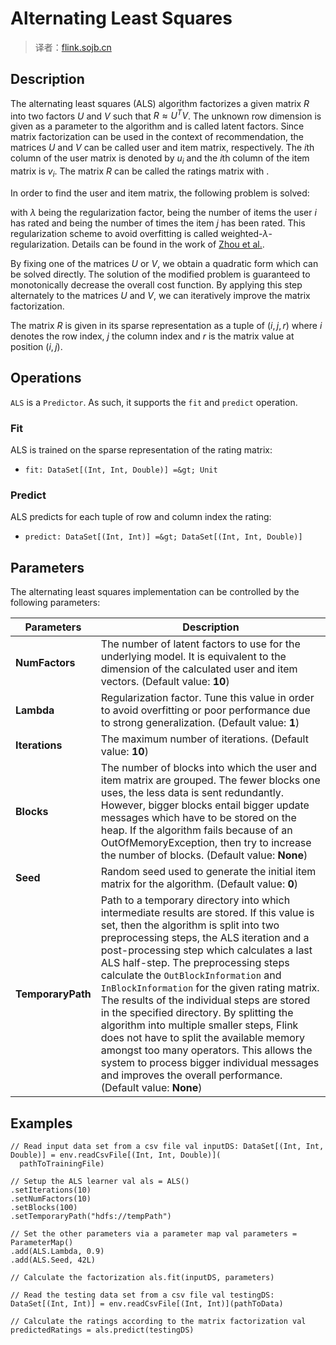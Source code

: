 

# Alternating Least Squares

> 译者：[flink.sojb.cn](https://flink.sojb.cn/)


## Description

The alternating least squares (ALS) algorithm factorizes a given matrix $R$ into two factors $U$ and $V$ such that $R \approx U^TV$. The unknown row dimension is given as a parameter to the algorithm and is called latent factors. Since matrix factorization can be used in the context of recommendation, the matrices $U$ and $V$ can be called user and item matrix, respectively. The $i$th column of the user matrix is denoted by $u_i$ and the $i$th column of the item matrix is $v_i$. The matrix $R$ can be called the ratings matrix with .

In order to find the user and item matrix, the following problem is solved:

with $\lambda$ being the regularization factor,  being the number of items the user $i$ has rated and  being the number of times the item $j$ has been rated. This regularization scheme to avoid overfitting is called weighted-$\lambda$-regularization. Details can be found in the work of [Zhou et al.](http://dx.doi.org/10.1007/978-3-540-68880-8_32).

By fixing one of the matrices $U$ or $V$, we obtain a quadratic form which can be solved directly. The solution of the modified problem is guaranteed to monotonically decrease the overall cost function. By applying this step alternately to the matrices $U$ and $V$, we can iteratively improve the matrix factorization.

The matrix $R$ is given in its sparse representation as a tuple of $(i, j, r)$ where $i$ denotes the row index, $j$ the column index and $r$ is the matrix value at position $(i,j)$.

## Operations

`ALS` is a `Predictor`. As such, it supports the `fit` and `predict` operation.

### Fit

ALS is trained on the sparse representation of the rating matrix:

*   `fit: DataSet[(Int, Int, Double)] =&gt; Unit`

### Predict

ALS predicts for each tuple of row and column index the rating:

*   `predict: DataSet[(Int, Int)] =&gt; DataSet[(Int, Int, Double)]`

## Parameters

The alternating least squares implementation can be controlled by the following parameters:

| Parameters | Description |
| --- | --- |
| **NumFactors** | The number of latent factors to use for the underlying model. It is equivalent to the dimension of the calculated user and item vectors. (Default value: **10**) |
| **Lambda** | Regularization factor. Tune this value in order to avoid overfitting or poor performance due to strong generalization. (Default value: **1**) |
| **Iterations** | The maximum number of iterations. (Default value: **10**) |
| **Blocks** | The number of blocks into which the user and item matrix are grouped. The fewer blocks one uses, the less data is sent redundantly. However, bigger blocks entail bigger update messages which have to be stored on the heap. If the algorithm fails because of an OutOfMemoryException, then try to increase the number of blocks. (Default value: **None**) |
| **Seed** | Random seed used to generate the initial item matrix for the algorithm. (Default value: **0**) |
| **TemporaryPath** | Path to a temporary directory into which intermediate results are stored. If this value is set, then the algorithm is split into two preprocessing steps, the ALS iteration and a post-processing step which calculates a last ALS half-step. The preprocessing steps calculate the `OutBlockInformation` and `InBlockInformation` for the given rating matrix. The results of the individual steps are stored in the specified directory. By splitting the algorithm into multiple smaller steps, Flink does not have to split the available memory amongst too many operators. This allows the system to process bigger individual messages and improves the overall performance. (Default value: **None**) |

## Examples



```
// Read input data set from a csv file val inputDS: DataSet[(Int, Int, Double)] = env.readCsvFile[(Int, Int, Double)](
  pathToTrainingFile)

// Setup the ALS learner val als = ALS()
.setIterations(10)
.setNumFactors(10)
.setBlocks(100)
.setTemporaryPath("hdfs://tempPath")

// Set the other parameters via a parameter map val parameters = ParameterMap()
.add(ALS.Lambda, 0.9)
.add(ALS.Seed, 42L)

// Calculate the factorization als.fit(inputDS, parameters)

// Read the testing data set from a csv file val testingDS: DataSet[(Int, Int)] = env.readCsvFile[(Int, Int)](pathToData)

// Calculate the ratings according to the matrix factorization val predictedRatings = als.predict(testingDS)
```



